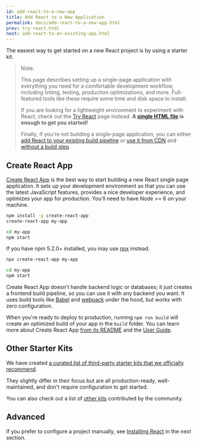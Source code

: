 ```yaml
---
id: add-react-to-a-new-app
title: Add React to a New Application
permalink: docs/add-react-to-a-new-app.html
prev: try-react.html
next: add-react-to-an-existing-app.html
---
```


The easiest way to get started on a new React project is by using a starter kit.

> Note:
> 
> This page describes setting up a single-page application with everything you need for a comfortable development workflow, including linting, testing, production optimizations, and more. Full-featured tools like these require some time and disk space to install.
>
>If you are looking for a lightweight environment to experiment with React, check out the [Try React](/docs/try-react.html) page instead. **A [single HTML file](https://raw.githubusercontent.com/reactjs/reactjs.org/master/static/html/single-file-example.html) is enough to get you started!**
>
> Finally, if you're not building a single-page application, you can either [add React to your existing build pipeline](add-react-to-an-existing-app.md) or [use it from CDN](cdn-links.md) and [without a build step](react-without-jsx.html).

## Create React App

[Create React App](http://github.com/facebookincubator/create-react-app) is the best way to start building a new React single page application. It sets up your development environment so that you can use the latest JavaScript features, provides a nice developer experience, and optimizes your app for production. You’ll need to have Node >= 6 on your machine.

```bash
npm install -g create-react-app
create-react-app my-app

cd my-app
npm start
```

If you have npm 5.2.0+ installed, you may use [npx](https://www.npmjs.com/package/npx) instead.

```bash
npx create-react-app my-app

cd my-app
npm start
```

Create React App doesn't handle backend logic or databases; it just creates a frontend build pipeline, so you can use it with any backend you want. It uses build tools like [Babel](http://babeljs.io/) and [webpack](https://webpack.js.org/) under the hood, but works with zero configuration.

When you're ready to deploy to production, running `npm run build` will create an optimized build of your app in the `build` folder. You can learn more about Create React App [from its README](https://github.com/facebookincubator/create-react-app#create-react-app-) and the [User Guide](https://github.com/facebookincubator/create-react-app/blob/master/packages/react-scripts/template/README.md#table-of-contents).

## Other Starter Kits

We have created [a curated list of third-party starter kits that we officially recommend](/community/starter-kits.html).

They slightly differ in their focus but are all production-ready, well-maintained, and don't require configuration to get started.

You can also check out a list of [other kits](/community/starter-kits.html#other-starter-kits) contributed by the community.

## Advanced

If you prefer to configure a project manually, see [Installing React](/docs/add-react-to-an-existing-app.html#installing-react) in the next section.
